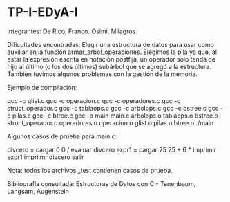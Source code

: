 # TP-I-EDyA-I
Integrantes: De Rico, Franco.
             Osimi, Milagros.
             
Dificultades encontradas:
Elegir una estructura de datos para usar como auxiliar en la función armar_arbol_operaciones. Elegimos la pila ya que, al estar la expresión escrita en notación
postfija, un operador solo tendá de hijo al último (o los dos últimos) subárbol que se agregó a la estructura. Tambièn tuvimos algunos problemas con la gestión de la memoria.

Ejemplo de compilación:

gcc -c glist.c
gcc -c operacion.c
gcc -c operadores.c
gcc -c struct_operador.c
gcc -c tablaops.c
gcc -c arbolops.c
gcc -c bstree.c
gcc -c pilas.c
gcc -c btree.c
gcc -o main main.c arbolops.o tablaops.o bstree.o struct_operador.o operadores.o operacion.o glist.o pilas.o btree.o
./main



Algunos casos de prueba para main.c:

divcero = cargar 0 0 /
evaluar divcero
expr1 = cargar 25 25 + 6 *
imprimir expr1
impriimr divcero
salir


Nota: todos los archivos _test contienen casos de prueba.


Bibliografía consultada:
Estructuras de Datos con C - Tenenbaum, Langsam, Augenstein

